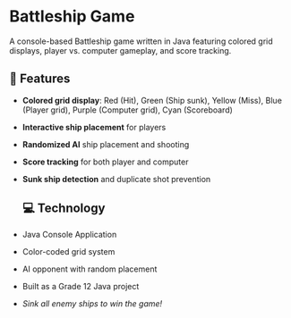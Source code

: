 # Battleship Game

A console-based Battleship game written in Java featuring colored grid displays, player vs. computer gameplay, and score tracking.

## 🎯 Features
- **Colored grid display**: Red (Hit), Green (Ship sunk), Yellow (Miss), Blue (Player grid), Purple (Computer grid), Cyan (Scoreboard)
- **Interactive ship placement** for players
- **Randomized AI** ship placement and shooting
- **Score tracking** for both player and computer
- **Sunk ship detection** and duplicate shot prevention

  ## 💻 Technology
- Java Console Application
- Color-coded grid system
- AI opponent with random placement
- Built as a Grade 12 Java project

- *Sink all enemy ships to win the game!*

